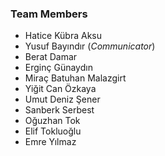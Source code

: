 
### **Team Members**

- Hatice Kübra Aksu
- Yusuf Bayındır (*Communicator*)
- Berat Damar
- Erginç Günaydın
- Miraç Batuhan Malazgirt
- Yiğit Can Özkaya
- Umut Deniz Şener
- Sanberk Serbest
- Oğuzhan Tok
- Elif Tokluoğlu
- Emre Yılmaz
